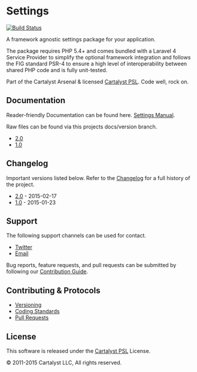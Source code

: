 # Settings

[![Build Status](http://ci.cartalyst.com/build-status/svg/22)](http://ci.cartalyst.com/build-status/view/22)

A framework agnostic settings package for your application.

The package requires PHP 5.4+ and comes bundled with a Laravel 4 Service Provider to simplify the optional framework integration and follows the FIG standard PSR-4 to ensure a high level of interoperability between shared PHP code and is fully unit-tested.

Part of the Cartalyst Arsenal & licensed [Cartalyst PSL](LICENSE). Code well, rock on.

## Documentation

Reader-friendly Documentation can be found here. [Settings Manual](https://cartalyst.com/manual/settings).

Raw files can be found via this projects docs/version branch.

- [2.0](https://github.com/cartalyst/settings/tree/docs/2.0)
- [1.0](https://github.com/cartalyst/settings/tree/docs/1.0)

## Changelog

Important versions listed below. Refer to the [Changelog](CHANGELOG.md) for a full history of the project.

- [2.0](CHANGELOG.md) - 2015-02-17
- [1.0](CHANGELOG.md) - 2015-01-23

## Support

The following support channels can be used for contact.

- [Twitter](https://cartalyst.com/@twitter)
- [Email](mailto:help@cartalyst.com)

Bug reports, feature requests, and pull requests can be submitted by following our [Contribution Guide](CONTRIBUTING.md).

## Contributing & Protocols

- [Versioning](CONTRIBUTING.md#versioning)
- [Coding Standards](CONTRIBUTING.md#coding-standards)
- [Pull Requests](CONTRIBUTING.md#pull-requests)

## License

This software is released under the [Cartalyst PSL](LICENSE) License.

© 2011-2015 Cartalyst LLC, All rights reserved.
